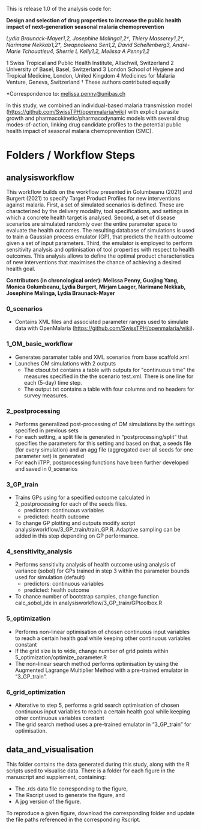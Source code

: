 This is release 1.0 of the analysis code for:

**Design and selection of drug properties to increase the public health impact of next-generation seasonal malaria chemoprevention**

*Lydia Braunack-Mayer1,2, Josephine Malinga1,2†, Thiery Masserey1,2†, Narimane Nekkab1,2†, Swapnoleena Sen1,2, David Schellenberg3, André-Marie Tchouatieu4, Sherrie L Kelly1,2, Melissa A Penny1,2* 

1 Swiss Tropical and Public Health Institute, Allschwil, Switzerland
2 University of Basel, Basel, Switzerland
3 London School of Hygiene and Tropical Medicine, London, United Kingdom
4 Medicines for Malaria Venture, Geneva, Switzerland
† These authors contributed equally 

*Correspondence to: melissa.penny@unibas.ch

In this study, we combined an individual-based malaria transmission model (https://github.com/SwissTPH/openmalaria/wiki) with explicit parasite growth and pharmacokinetic/pharmacodynamic models with several drug modes-of-action, linking drug candidate profiles to the potential public health impact of seasonal malaria chemoprevention (SMC). 


# Folders / Workflow Steps

## analysisworkflow

This workflow builds on the workflow presented in Golumbeanu (2021) and Burgert (2021) to specify Target Product Profiles for new interventions against malaria. First, a set of simulated scenarios is defined. These are characterized by the delivery modality, tool specifications, and settings in which a concrete health target is analysed. Second, a set of disease scenarios are simulated randomly over the entire parameter space to evaluate the health outcomes. The resulting database of simulations is used to train a Gaussian process emulator (GP), that predicts the health outcome given a set of input parameters. Third, the emulator is employed to perform sensitivity analysis and optimisation of tool properties with respect to health outcomes. This analysis allows to define the optimal product characteristics of new interventions that maximises the chance of achieving a desired health goal.

**Contributors (in chronological order): Melissa Penny, Guojing Yang, Monica Golumbeanu, Lydia Burgert, Mirjam Laager, Narimane Nekkab, Josephine Malinga, Lydia Braunack-Mayer**

### 0_scenarios
- Contains XML files and associated parameter ranges used to simulate data with OpenMalaria (https://github.com/SwissTPH/openmalaria/wiki).

### 1_OM_basic_workflow
- Generates paramater table and XML scenarios from base scaffold.xml
- Launches OM simulations with 2 outputs
    - The ctsout.txt contains a table with outputs for "continuous time" the measures specified in the the scenario test.xml. There is one line for each (5-day) time step.
    - The output.txt contains a table with four columns and no headers for survey measures.

### 2_postprocessing
- Performs generalized post-processing of OM simulations by the settings specified in previous sets 
- For each setting, a split file is generated in “postprocessing/split” that specifies the parameters for this setting and based on that, a seeds file (for every simulation) and an agg file (aggregated over all seeds for one parameter set) is generated 
- For each iTPP, postprocessing functions have been further developed and saved in 0_scenarios

### 3_GP_train
- Trains GPs using for a specified outcome calculated  in 2_postprocessing for each of the seeds files. 
    - predictors: continuous variables
    - predicted: health outcome 
- To change GP plotting and outputs modify script analysisworkflow/3_GP_train/train_GP.R. Adaptive sampling can be added in this step depending on GP performance.

### 4_sensitivity_analysis
- Performs sensitivity analysis of health outcome using analysis of variance (sobol) for GPs trained in step 3 within the parameter bounds used for simulation (default) 
    - predictors: continuous variables
    - predicted: health outcome 
- To chance number of bootstrap samples, change function calc_sobol_idx in analysisworkflow/3_GP_train/GPtoolbox.R

### 5_optimization
- Performs non-linear optimisation of chosen continuous input variables to reach a certain health goal while keeping other continuous variables constant
- If the grid size is to wide, change number of grid points within 5_optimization/optimize_parameter.R
- The non-linear search method performs optimisation by using the Augmented Lagrange Multiplier Method with a pre-trained emulator in “3_GP_train”. 

### 6_grid_optimization
- Alterative to step 5, performs a grid search optimisation of chosen continuous input variables to reach a certain health goal while keeping other continuous variables constant
- The grid search method uses a pre-trained emulator in “3_GP_train” for optimisation. 

## data_and_visualisation

This folder contains the data generated during this study, along with the R scripts used to visualise data. There is a folder for each figure in the manuscript and supplement, containing:
- The .rds data file corresponding to the figure,
- The Rscript used to generate the figure, and
- A jpg version of the figure.

To reproduce a given figure, download the corresponding folder and update the file paths referenced in the corresponding Rscript.
